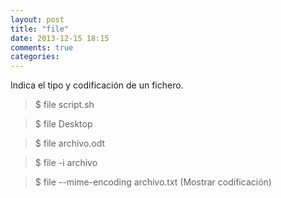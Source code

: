 ```yaml
---
layout: post
title: "file"
date: 2013-12-15 18:15
comments: true
categories: 
---
```

Indica el tipo y codificación de un fichero.

>$ file script.sh

>$ file Desktop

>$ file archivo.odt

>$ file -i archivo

>$ file --mime-encoding archivo.txt (Mostrar codificación)

